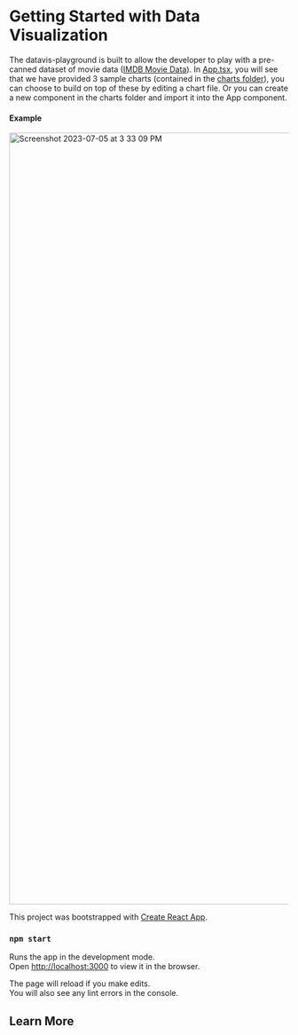 # Getting Started with Data Visualization

The datavis-playground is built to allow the developer to play with a pre-canned dataset of movie data ([IMDB Movie Data](/src/assets/imdb_data.json)). In [App.tsx](/src/App.tsx), you will see that we have provided 3 sample charts (contained in the [charts folder](/src/charts)), you can choose to build on top of these by editing a chart file. Or you can create a new component in the charts folder and import it into the App component.

#### Example
<img width="1391" alt="Screenshot 2023-07-05 at 3 33 09 PM" src="https://github.com/williamtaggart97/datavis-playground/assets/49992113/aea0aa55-39b3-493f-8141-3e8ba6cc9f62">

This project was bootstrapped with [Create React App](https://github.com/facebook/create-react-app). 

### `npm start`

Runs the app in the development mode.\
Open [http://localhost:3000](http://localhost:3000) to view it in the browser.

The page will reload if you make edits.\
You will also see any lint errors in the console.


## Learn More


